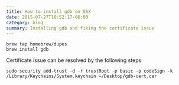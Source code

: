 ```yaml
---
title: How to install gdb on OSX
date: 2015-07-27T10:52:17-06:00
category: blog
summary: Installing gdb and fixing the certificate issue
---
```


    brew tap homebrew/dupes
    brew install gdb


Certificate issue can be resolved by the following steps

    sudo security add-trust -d -r trustRoot -p basic -p codeSign -k /Library/Keychains/System.keychain ~/Desktop/gdb-cert.cer
